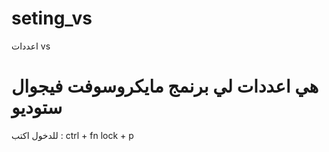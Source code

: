 # seting_vs
اعددات vs
# هي اعددات لي برنمج مايكروسوفت فيجوال ستوديو
للدخول اكتب : ctrl + fn lock + p
